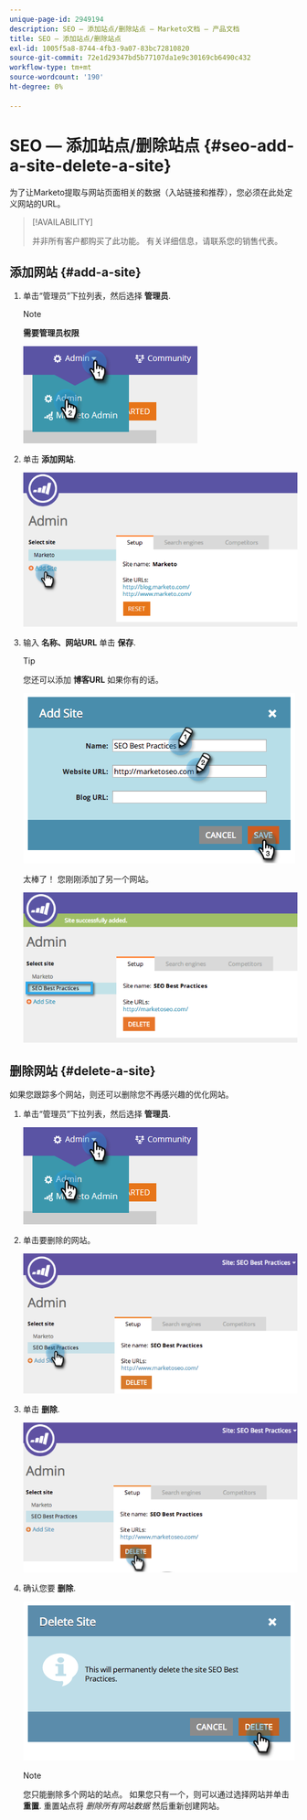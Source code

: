```yaml
---
unique-page-id: 2949194
description: SEO — 添加站点/删除站点 — Marketo文档 — 产品文档
title: SEO — 添加站点/删除站点
exl-id: 1005f5a8-8744-4fb3-9a07-83bc72810820
source-git-commit: 72e1d29347bd5b77107da1e9c30169cb6490c432
workflow-type: tm+mt
source-wordcount: '190'
ht-degree: 0%

---
```


# SEO — 添加站点/删除站点 {#seo-add-a-site-delete-a-site}

为了让Marketo提取与网站页面相关的数据（入站链接和推荐），您必须在此处定义网站的URL。

>[!AVAILABILITY]
>
>并非所有客户都购买了此功能。 有关详细信息，请联系您的销售代表。

## 添加网站 {#add-a-site}

1. 单击“管理员”下拉列表，然后选择 **管理员**.

   >[!NOTE]
   >
   >**需要管理员权限**

   ![](assets/one.png)

1. 单击 **添加网站**.

   ![](assets/two.png)

1. 输入 **名称、网站URL** 单击 **保存**.

   >[!TIP]
   >
   >您还可以添加 **博客URL** 如果你有的话。

   ![](assets/image2014-9-17-21-3a19-3a51.png)

   太棒了！ 您刚刚添加了另一个网站。

   ![](assets/four.png)

## 删除网站 {#delete-a-site}

如果您跟踪多个网站，则还可以删除您不再感兴趣的优化网站。

1. 单击“管理员”下拉列表，然后选择 **管理员**.

   ![](assets/one.png)

1. 单击要删除的网站。

   ![](assets/six.png)

1. 单击 **删除**.

   ![](assets/seven.png)

1. 确认您要 **删除**.

   ![](assets/image2014-9-17-21-3a21-3a22.png)

   >[!NOTE]
   >
   >您只能删除多个网站的站点。 如果您只有一个，则可以通过选择网站并单击 **重置**. 重置站点将 _删除所有网站数据_ 然后重新创建网站。
